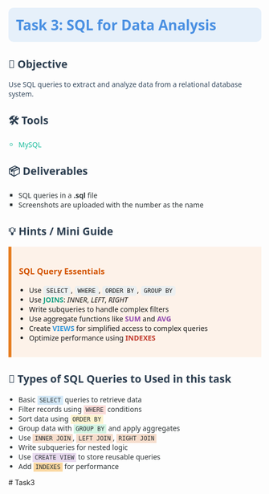 <h1 style="color: #4A90E2; font-family: 'Segoe UI', Tahoma, Geneva, Verdana, sans-serif; background-color: #E6F0FA; padding: 15px; border-radius: 10px;">
    Task 3: SQL for Data Analysis
</h1>

<h2 style="color: #2C3E50; font-family: 'Segoe UI', Tahoma, Geneva, Verdana, sans-serif;">🎯 Objective</h2>
<p style="font-family: 'Segoe UI', Tahoma, Geneva, Verdana, sans-serif; color: #34495E;">
    Use SQL queries to extract and analyze data from a relational database system.
</p>

<h2 style="color: #2C3E50; font-family: 'Segoe UI', Tahoma, Geneva, Verdana, sans-serif;">🛠 Tools</h2>
<ul style="font-family: 'Segoe UI', Tahoma, Geneva, Verdana, sans-serif; color: #2D3436; list-style-type: circle; padding-left: 20px;">
    <li style="color: #1ABC9C;">MySQL</li>
</ul>

<h2 style="color: #2C3E50; font-family: 'Segoe UI', Tahoma, Geneva, Verdana, sans-serif;">📦 Deliverables</h2>
<ul style="font-family: 'Segoe UI', Tahoma, Geneva, Verdana, sans-serif; color: #2D3436; list-style-type: square; padding-left: 20px;">
    <li>SQL queries in a <strong>.sql</strong> file</li>
    <li>Screenshots are uploaded with the number as the name</li>
</ul>

<h2 style="color: #2C3E50; font-family: 'Segoe UI', Tahoma, Geneva, Verdana, sans-serif;">💡 Hints / Mini Guide</h2>
<div style="background-color: #FDF2E9; border-left: 6px solid #E67E22; padding: 15px; margin: 10px 0; font-family: 'Segoe UI', Tahoma, Geneva, Verdana, sans-serif;">
    <h3 style="color: #D35400;">SQL Query Essentials</h3>
    <ul style="padding-left: 20px;">
        <li>Use <code style="background-color: #ECF0F1; padding: 3px 6px; border-radius: 5px;">SELECT</code>, <code style="background-color: #ECF0F1; padding: 3px 6px; border-radius: 5px;">WHERE</code>, <code style="background-color: #ECF0F1; padding: 3px 6px; border-radius: 5px;">ORDER BY</code>, <code style="background-color: #ECF0F1; padding: 3px 6px; border-radius: 5px;">GROUP BY</code></li>
        <li>Use <strong style="color: #16A085;">JOINS</strong>: <em>INNER</em>, <em>LEFT</em>, <em>RIGHT</em></li>
        <li>Write subqueries to handle complex filters</li>
        <li>Use aggregate functions like <strong style="color: #8E44AD;">SUM</strong> and <strong style="color: #8E44AD;">AVG</strong></li>
        <li>Create <strong style="color: #3498DB;">VIEWS</strong> for simplified access to complex queries</li>
        <li>Optimize performance using <strong style="color: #C0392B;">INDEXES</strong></li>
    </ul>
</div>

<h2 style="color: #2C3E50; font-family: 'Segoe UI', Tahoma, Geneva, Verdana, sans-serif;">🧠 Types of SQL Queries to Used in this task</h2>
<ul style="font-family: 'Segoe UI', Tahoma, Geneva, Verdana, sans-serif; color: #2D3436; list-style-type: disc; padding-left: 20px;">
    <li>Basic <code style="background-color: #D6EAF8; padding: 2px 4px;">SELECT</code> queries to retrieve data</li>
    <li>Filter records using <code style="background-color: #FADBD8; padding: 2px 4px;">WHERE</code> conditions</li>
    <li>Sort data using <code style="background-color: #FCF3CF; padding: 2px 4px;">ORDER BY</code></li>
    <li>Group data with <code style="background-color: #D5F5E3; padding: 2px 4px;">GROUP BY</code> and apply aggregates</li>
    <li>Use <code style="background-color: #F6DDCC; padding: 2px 4px;">INNER JOIN</code>, <code style="background-color: #F6DDCC; padding: 2px 4px;">LEFT JOIN</code>, <code style="background-color: #F6DDCC; padding: 2px 4px;">RIGHT JOIN</code></li>
    <li>Write subqueries for nested logic</li>
    <li>Use <code style="background-color: #E8DAEF; padding: 2px 4px;">CREATE VIEW</code> to store reusable queries</li>
    <li>Add <code style="background-color: #FAD7A0; padding: 2px 4px;">INDEXES</code> for performance</li>
</ul># Task3
